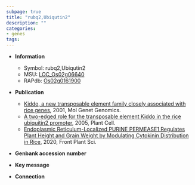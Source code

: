 ```yaml
---
subpage: true
title: "rubq2,Ubiqutin2"
description: ""
categories:
- genes
tags: 
---
```


* **Information**  
    + Symbol: rubq2,Ubiqutin2  
    + MSU: [LOC_Os02g06640](http://rice.plantbiology.msu.edu/cgi-bin/ORF_infopage.cgi?orf=LOC_Os02g06640)  
    + RAPdb: [Os02g0161900](http://rapdb.dna.affrc.go.jp/viewer/gbrowse_details/irgsp1?name=Os02g0161900)  

* **Publication**  
    + [Kiddo, a new transposable element family closely associated with rice genes](http://www.ncbi.nlm.nih.gov/pubmed?term=Kiddo,+a+new+transposable+element+family+closely+associated+with+rice+genes%5BTitle%5D), 2001, Mol Genet Genomics.
    + [A two-edged role for the transposable element Kiddo in the rice ubiquitin2 promoter](http://www.ncbi.nlm.nih.gov/pubmed?term=A+two-edged+role+for+the+transposable+element+Kiddo+in+the+rice+ubiquitin2+promoter%5BTitle%5D), 2005, Plant Cell.
    + [Endoplasmic Reticulum-Localized PURINE PERMEASE1 Regulates Plant Height and Grain Weight by Modulating Cytokinin Distribution in Rice](http://www.ncbi.nlm.nih.gov/pubmed?term=Endoplasmic+Reticulum-Localized+PURINE+PERMEASE1+Regulates+Plant+Height+and+Grain+Weight+by+Modulating+Cytokinin+Distribution+in+Rice%5BTitle%5D), 2020, Front Plant Sci.

* **Genbank accession number**  

* **Key message**  

* **Connection**  



